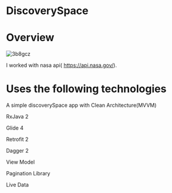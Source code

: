 # DiscoverySpace
# Overview
![3b8gcz](https://user-images.githubusercontent.com/6108274/65389413-a667de00-dd5e-11e9-892b-43e86145c224.gif)


I worked with nasa api( https://api.nasa.gov/).
# Uses the following technologies

A simple discoverySpace app with Clean Architecture(MVVM) 

RxJava 2

Glide 4

Retrofit 2

Dagger 2

View Model

Pagination Library 

Live Data







